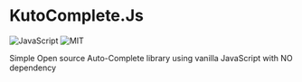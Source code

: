 # KutoComplete.Js
![JavaScript](https://img.shields.io/badge/javascript-%23323330.svg?style=for-the-badge&logo=javascript&logoColor=%23F7DF1E)
![MIT](https://img.shields.io/github/license/Ileriayo/markdown-badges?style=for-the-badge)

Simple Open source Auto-Complete library using vanilla JavaScript with NO dependency


